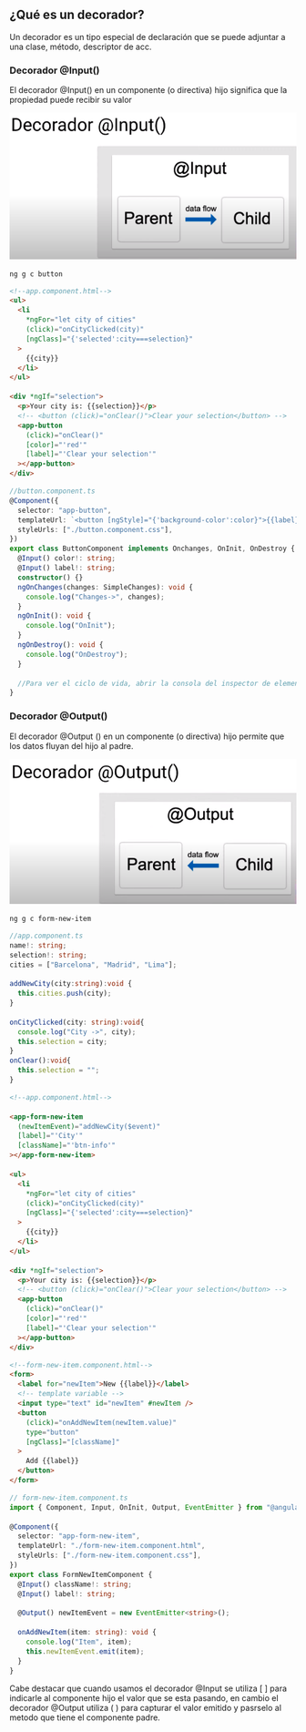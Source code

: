 ## ¿Qué es un decorador?

Un decorador es un tipo especial de declaración que se puede adjuntar a una clase, método, descriptor de acc.

### Decorador @Input()

El decorador @Input() en un componente (o directiva) hijo significa que la propiedad puede recibir su valor

![decorador-input](./../../assets/images/decorador-input-angular.png)

```console
ng g c button
```

```html
<!--app.component.html-->
<ul>
  <li
    *ngFor="let city of cities"
    (click)="onCityClicked(city)"
    [ngClass]="{'selected':city===selection}"
  >
    {{city}}
  </li>
</ul>

<div *ngIf="selection">
  <p>Your city is: {{selection}}</p>
  <!-- <button (click)="onClear()">Clear your selection</button> -->
  <app-button
    (click)="onClear()"
    [color]="'red'"
    [label]="'Clear your selection'"
  ></app-button>
</div>
```

```typescript
//button.component.ts
@Component({
  selector: "app-button",
  templateUrl: `<button [ngStyle]="{'background-color':color}">{{label}}</button>`,
  styleUrls: ["./button.component.css"],
})
export class ButtonComponent implements Onchanges, OnInit, OnDestroy {
  @Input() color!: string;
  @Input() label!: string;
  constructor() {}
  ngOnChanges(changes: SimpleChanges): void {
    console.log("Changes->", changes);
  }
  ngOnInit(): void {
    console.log("OnInit");
  }
  ngOnDestroy(): void {
    console.log("OnDestroy");
  }

  //Para ver el ciclo de vida, abrir la consola del inspector de elementos
}
```

### Decorador @Output()

El decorador @Output () en un componente (o directiva) hijo permite que los datos fluyan del hijo al padre.

![decorador-input](./../../assets/images/decorador-output-angular.png)

```console
ng g c form-new-item
```

```typescript
//app.component.ts
name!: string;
selection!: string;
cities = ["Barcelona", "Madrid", "Lima"];

addNewCity(city:string):void {
  this.cities.push(city);
}

onCityClicked(city: string):void{
  console.log("City ->", city);
  this.selection = city;
}
onClear():void{
  this.selection = "";
}
```

```html
<!--app.component.html-->

<app-form-new-item
  (newItemEvent)="addNewCity($event)"
  [label]="'City'"
  [className]="'btn-info'"
></app-form-new-item>

<ul>
  <li
    *ngFor="let city of cities"
    (click)="onCityClicked(city)"
    [ngClass]="{'selected':city===selection}"
  >
    {{city}}
  </li>
</ul>

<div *ngIf="selection">
  <p>Your city is: {{selection}}</p>
  <!-- <button (click)="onClear()">Clear your selection</button> -->
  <app-button
    (click)="onClear()"
    [color]="'red'"
    [label]="'Clear your selection'"
  ></app-button>
</div>
```

```html
<!--form-new-item.component.html-->
<form>
  <label for="newItem">New {{label}}</label>
  <!-- template variable -->
  <input type="text" id="newItem" #newItem />
  <button
    (click)="onAddNewItem(newItem.value)"
    type="button"
    [ngClass]="[className]"
  >
    Add {{label}}
  </button>
</form>
```

```typescript
// form-new-item.component.ts
import { Component, Input, OnInit, Output, EventEmitter } from "@angular/core";

@Component({
  selector: "app-form-new-item",
  templateUrl: "./form-new-item.component.html",
  styleUrls: ["./form-new-item.component.css"],
})
export class FormNewItemComponent {
  @Input() className!: string;
  @Input() label!: string;

  @Output() newItemEvent = new EventEmitter<string>();

  onAddNewItem(item: string): void {
    console.log("Item", item);
    this.newItemEvent.emit(item);
  }
}
```

Cabe destacar que cuando usamos el decorador @Input se utiliza [ ] para indicarle al componente hijo el valor que se esta pasando, en cambio el decorador @Output utiliza ( ) para capturar el valor emitido y pasrselo al metodo que tiene el componente padre.
